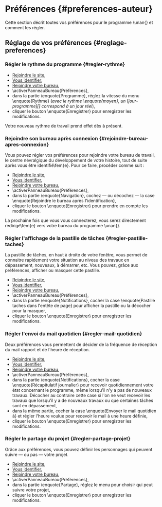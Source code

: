 # Préférences {#preferences-auteur}

Cette section décrit toutes vos préférences pour le programme \unan{} et comment les régler.

## Réglage de vos préférences {#reglage-preferences}

### Régler le rythme du programme {#regler-rythme}

* [Rejoindre le site](#rejoindre-site),
* [Vous identifier](#vous-identifier),
* [Rejoindre votre bureau](#rejoindre-bureau),
* \activerPanneauBureau{Préférences},
* dans la partie \enquote{Programme}, réglez la vitesse du menu \enquote{Rythme} (*avec le rythme \enquote{moyen}, un [jour-programme][] correspond à un jour réel*),
* cliquer le bouton \enquote{Enregistrer} pour enregistrer les modifications.

Votre nouveau rythme de travail prend effet dès à présent.

### Rejoindre son bureau après connexion {#rejoindre-bureau-apres-connexion}

Vous pouvez régler vos préférences pour rejoindre votre bureau de travail, le centre névralgique du développement de votre histoire, tout de suite après vous être identifié\fem{e}. Pour ce faire, procéder comme suit :

* [Rejoindre le site](#rejoindre-site),
* [Vous identifier](#vous-identifier),
* [Rejoindre votre bureau](#rejoindre-bureau),
* \activerPanneauBureau{Préférences},
* dans la partie \enquote{Navigation}, cochez — ou décochez — la case \enquote{Rejoindre le bureau après l'identification},
* cliquer le bouton \enquote{Enregistrer} pour prendre en compte les modifications.

La prochaine fois que vous vous connecterez, vous serez directement redirigé\fem{e} vers votre bureau du programme \unan{}.

### Régler l'affichage de la pastille de tâches {#regler-pastille-taches}

La pastille de tâches, en haut à droite de votre fenêtre, vous permet de connaitre rapidement votre situation au niveau des travaux en dépassement, nouveaux, à démarrer, etc. Vous pouvez, grâce aux préférences, afficher ou masquer cette pastille.

* [Rejoindre le site](#rejoindre-site),
* [Vous identifier](#vous-identifier),
* [Rejoindre votre bureau](#rejoindre-bureau),
* \activerPanneauBureau{Préférences},
* dans la partie \enquote{Notifications}, cocher la case \enquote{Pastille taches dans l'entête de page} pour afficher la pastille ou la décocher pour la masquer,
* cliquer le bouton \enquote{Enregistrer} pour enregistrer les modifications.

### Régler l'envoi du mail quotidien {#regler-mail-quotidien}

Deux préférences vous permettent de décider de la fréquence de réception du mail rapport et de l'heure de réception.

* [Rejoindre le site](#rejoindre-site),
* [Vous identifier](#vous-identifier),
* [Rejoindre votre bureau](#rejoindre-bureau),
* \activerPanneauBureau{Préférences},
* dans la partie \enquote{Notifications}, cocher la case \enquote{Récapitulatif journalier} pour recevoir quotidiennement votre état concernant le programme, même lorsqu'il n'y a pas de nouveaux travaux. Décocher au contraire cette case si l'on ne veut recevoir les travaux que lorsqu'il y a de nouveaux travaux ou que certaines tâches sont en dépassement,
* dans la même partie, cocher la case \enquote{Envoyer le mail quotidien à} et régler l'heure voulue pour recevoir le mail à une heure définie,
* cliquer le bouton \enquote{Enregistrer} pour enregistrer les modifications.


### Régler le partage du projet {#regler-partage-projet}

Grâce aux préférences, vous pouvez définir les personnages qui peuvent suivre — ou pas — votre projet.

* [Rejoindre le site](#rejoindre-site),
* [Vous identifier](#vous-identifier),
* [Rejoindre votre bureau](#rejoindre-bureau),
* \activerPanneauBureau{Préférences},
* dans la partie \enquote{Partage}, réglez le menu pour choisir qui peut suivre votre projet,
* cliquer le bouton \enquote{Enregistrer} pour enregistrer les modifications.
